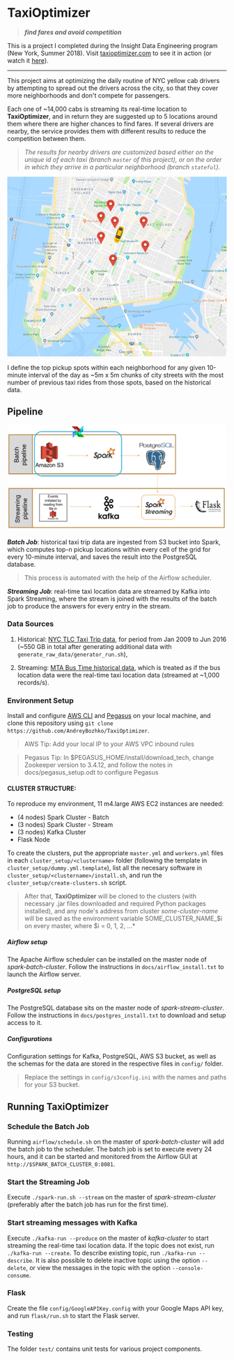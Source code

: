 # TaxiOptimizer
> ***find fares and avoid competition***

This is a project I completed during the Insight Data Engineering program (New York, Summer 2018).
Visit [taxioptimizer.com](http://taxioptimizer.com) to see it in action (or watch it [here](https://youtu.be/SUgCPqrCQWE)).

***

This project aims at optimizing the daily routine of NYC yellow cab drivers by attempting to spread out the drivers across the city, so that they cover more neighborhoods and don't compete for passengers.

Each one of ~14,000 cabs is streaming its real-time location to **TaxiOptimizer**, and in return they are suggested up to 5 locations around them where there are higher chances to find fares. If several drivers are nearby, the service provides them with different results to reduce the competition between them.

> *The results for nearby drivers are customized based either on the unique id of each taxi (branch `master` of this project), or on the order in which they arrive in a particular neighborhood (branch `stateful`).*

![alt text](https://github.com/AndreyBozhko/TaxiOptimizer/blob/master/docs/map.jpg "TaxiOptimizer Screenshot")

I define the top pickup spots within each neighborhood for any given 10-minute interval of the day as ~5m x 5m chunks of city streets with the most number of previous taxi rides from those spots, based on the historical data.



Pipeline
-----------------

![alt text](https://github.com/AndreyBozhko/TaxiOptimizer/blob/master/docs/pipeline.jpg "TaxiOptimizer Pipeline")

***Batch Job***: historical taxi trip data are ingested from S3 bucket into Spark, which computes top-n pickup locations within every cell of the grid for every 10-minute interval, and saves the result into the PostgreSQL database.
> This process is automated with the help of the Airflow scheduler.

***Streaming Job***: real-time taxi location data are streamed by Kafka into Spark Streaming, where the stream is joined with the results of the batch job to produce the answers for every entry in the stream.

### Data Sources
  1. Historical: [NYC TLC Taxi Trip data](http://www.nyc.gov/html/tlc/html/about/trip_record_data.shtml), for period from Jan 2009 to Jun 2016 (~550 GB in total after generating additional data with `generate_raw_data/generator_run.sh`),

  2. Streaming: [MTA Bus Time historical data](http://web.mta.info/developers/MTA-Bus-Time-historical-data.html), which is treated as if the bus location data were the real-time taxi location data (streamed at ~1,000 records/s).


### Environment Setup

Install and configure [AWS CLI](https://aws.amazon.com/cli/) and [Pegasus](https://github.com/InsightDataScience/pegasus) on your local machine, and clone this repository using
`git clone https://github.com/AndreyBozhko/TaxiOptimizer`.

> AWS Tip: Add your local IP to your AWS VPC inbound rules

> Pegasus Tip: In $PEGASUS_HOME/install/download_tech, change Zookeeper version to 3.4.12, and follow the notes in docs/pegasus_setup.odt to configure Pegasus

#### CLUSTER STRUCTURE:

To reproduce my environment, 11 m4.large AWS EC2 instances are needed:

- (4 nodes) Spark Cluster - Batch
- (3 nodes) Spark Cluster - Stream
- (3 nodes) Kafka Cluster
- Flask Node

To create the clusters, put the appropriate `master.yml` and `workers.yml` files in each `cluster_setup/<clustername>` folder (following the template in `cluster_setup/dummy.yml.template`), list all the necesary software in `cluster_setup/<clustername>/install.sh`, and run the `cluster_setup/create-clusters.sh` script.

> After that, **TaxiOptimizer** will be cloned to the clusters (with necessary .jar files downloaded and required Python packages installed), and any node's address from cluster *some-cluster-name* will be saved as the environment variable SOME_CLUSTER_NAME_$i on every master, where $i = 0, 1, 2, ...*


##### Airflow setup

The Apache Airflow scheduler can be installed on the master node of *spark-batch-cluster*. Follow the instructions in `docs/airflow_install.txt` to launch the Airflow server.


##### PostgreSQL setup
The PostgreSQL database sits on the master node of *spark-stream-cluster*.
Follow the instructions in `docs/postgres_install.txt` to download and setup access to it.

##### Configurations
Configuration settings for Kafka, PostgreSQL, AWS S3 bucket, as well as the schemas for the data are stored in the respective files in `config/` folder.
> Replace the settings in `config/s3config.ini` with the names and paths for your S3 bucket.


## Running TaxiOptimizer

### Schedule the Batch Job
Running `airflow/schedule.sh` on the master of *spark-batch-cluster* will add the batch job to the scheduler. The batch job is set to execute every 24 hours, and it can be started and monitored from the Airflow GUI at `http://$SPARK_BATCH_CLUSTER_0:8081`.

### Start the Streaming Job
Execute `./spark-run.sh --stream` on the master of *spark-stream-cluster* (preferably after the batch job has run for the first time).

### Start streaming messages with Kafka
Execute `./kafka-run --produce` on the master of *kafka-cluster* to start streaming the real-time taxi location data.
If the topic does not exist, run `./kafka-run --create`. To describe existing topic, run `./kafka-run --describe`.
It is also possible to delete inactive topic using the option `--delete`, or view the messages in the topic with the option `--console-consume`.

### Flask
Create the file `config/GoogleAPIKey.config` with your Google Maps API key, and run `flask/run.sh` to start the Flask server.


### Testing
The folder `test/` contains unit tests for various project components.

